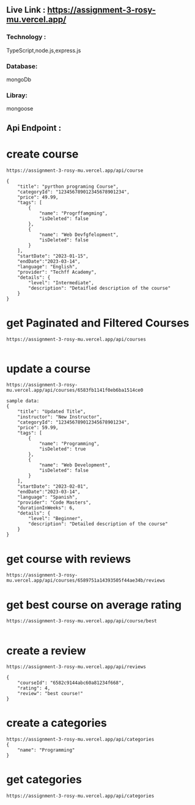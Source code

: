 ## Live Link : https://assignment-3-rosy-mu.vercel.app/

### Technology :

TypeScript,node.js,express.js

### Database:

mongoDb

### Libray:

mongoose

## Api Endpoint :

# create course

```
https://assignment-3-rosy-mu.vercel.app/api/course

{
    "title": "pyrthon programing Course",
    "categoryId": "123456789012345678901234",
    "price": 49.99,
    "tags": [
        {
            "name": "Progrffamgming",
            "isDeleted": false
        },
        {
            "name": "Web Devfgfelopment",
            "isDeleted": false
        }
    ],
    "startDate": "2023-01-15",
    "endDate":"2023-03-14",
    "language": "English",
    "provider": "Techff Academy",
    "details": {
        "level": "Intermediate",
        "description": "Detaifled description of the course"
    }
}

```

# get Paginated and Filtered Courses

```
https://assignment-3-rosy-mu.vercel.app/api/courses


```

# update a course

```
https://assignment-3-rosy-mu.vercel.app/api/courses/6583fb1141f0eb6ba1514ce0

sample data:
{
    "title": "Updated Title",
    "instructor": "New Instructor",
    "categoryId": "123456789012345678901234",
    "price": 59.99,
    "tags": [
        {
            "name": "Programming",
            "isDeleted": true
        },
        {
            "name": "Web Development",
            "isDeleted": false
        }
    ],
    "startDate": "2023-02-01",
    "endDate":"2023-03-14",
    "language": "Spanish",
    "provider": "Code Masters",
    "durationInWeeks": 6,
    "details": {
        "level": "Beginner",
        "description": "Detailed description of the course"
    }
}

```

# get course with reviews

```
https://assignment-3-rosy-mu.vercel.app/api/courses/6589751a14393505f44ae34b/reviews

```

# get best course on average rating

```
https://assignment-3-rosy-mu.vercel.app/api/course/best


```

# create a review

```
https://assignment-3-rosy-mu.vercel.app/api/reviews

{
    "courseId": "6582c9144abc60a81234f668",
    "rating": 4,
    "review": "best course!"
}

```

# create a categories

```
https://assignment-3-rosy-mu.vercel.app/api/categories
{
    "name": "Programming"
}

```

# get categories

```
https://assignment-3-rosy-mu.vercel.app/api/categories

```

